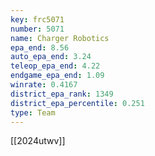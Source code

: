 ```yaml
---
key: frc5071
number: 5071
name: Charger Robotics
epa_end: 8.56
auto_epa_end: 3.24
teleop_epa_end: 4.22
endgame_epa_end: 1.09
winrate: 0.4167
district_epa_rank: 1349
district_epa_percentile: 0.251
type: Team
---
```

[[2024utwv]]
